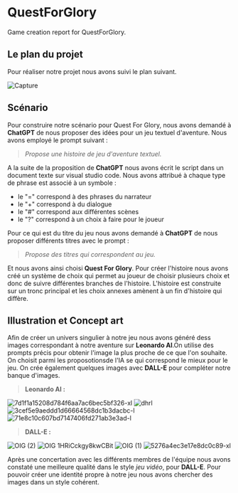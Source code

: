 # QuestForGlory
Game creation report for QuestForGlory.

## Le plan du projet
Pour réaliser notre projet nous avons suivi le plan suivant.

![Capture](https://user-images.githubusercontent.com/99325966/235665537-bce6cf95-b4fd-4969-be83-ba1b640d2206.PNG)

## Scénario 
Pour construire notre scénario pour Quest For Glory, nous avons demandé à **ChatGPT** de nous proposer des idées pour un jeu textuel d'aventure. Nous avons employé le prompt suivant :
> *Propose une histoire de jeu d'aventure textuel.*

A la suite de la proposition de **ChatGPT** nous avons écrit le script dans un document texte sur visual studio code. 
Nous avons attribué à chaque type de phrase est associé à un symbole : 
- le "=" correspond à des phrases du narrateur
- le "+" correspond à du dialogue
- le "#" correspond aux différentes scènes
- le "?" correspond à un choix à faire pour le joueur

Pour ce qui est du titre du jeu nous avons demandé à **ChatGPT** de nous proposer différents titres avec le prompt  : 
> *Propose des titres qui correspondent au jeu.*

Et nous avons ainsi choisi **Quest For Glory**.
Pour créer l'histoire nous avons créé un système de choix qui permet au joueur de choisir plusieurs choix et donc de suivre différentes branches de l'histoire. L'histoire est construite sur un tronc principal et les choix annexes amènent à un fin d'histoire qui diffère.

## Illustration et Concept art
Afin de créer un univers singulier à notre jeu nous avons généré dess images correspondant à notre aventure sur **Leonardo AI**.On utilise des prompts précis pour obtenir l'image la plus proche de ce que l'on souhaite.  On choisit parmi les proposotionsde l'IA se qui correspond le mieux pour le jeu. On crée également quelques images avec **DALL-E** pour compléter notre banque d'images. 

> **Leonardo AI :**

![7d1f1a15208d784f6aa7ac6bec5bf326-xl](https://user-images.githubusercontent.com/99325966/236392472-bd7d99f5-d357-451d-bae6-65c4704a2509.jpg)
![dhrl](https://user-images.githubusercontent.com/99325966/236391638-2601657f-e8b1-4cbb-929c-2eb3c5c63614.jpg) 
![3cef5e9aeddd1d66664568dc1b3dacbc-l](https://user-images.githubusercontent.com/99325966/236391900-b32096ad-f89e-4368-8f63-c41d4aba3fdb.jpg)
![71e8c10c607bd7147406fd271ab3e3ad-l](https://user-images.githubusercontent.com/99325966/236392782-8fd9892d-1b2d-42f5-9bbb-eeacc929fe59.jpg)

> **DALL-E :**

![OIG (2)](https://user-images.githubusercontent.com/99325966/236393668-c4ff61ca-c632-4192-b72c-2f524da39ac7.jpg)
![OIG 1HRiCckgy8kwCBit](https://user-images.githubusercontent.com/99325966/236393949-1c5285f2-e89e-4703-84d7-b9d2f09928b2.jpg)
![OIG (1)](https://user-images.githubusercontent.com/99325966/236392939-d8c90d15-9f09-4465-9d05-368909d36b93.jpg)
![5276a4ec3e17e8dc0c89-xl](https://github.com/noelebail/QuestForGlory/assets/99325966/dada30a3-71ba-4601-aaf8-3cb9d0f96f80)

Après une concertation avec les différents membres de l'équipe nous avons constaté une meilleure qualité dans le style *jeu vidéo*, pour **DALL-E**. Pour pouvoir créer une identité propre à notre jeu nous avons chercher des images dans un style cohérent. 




